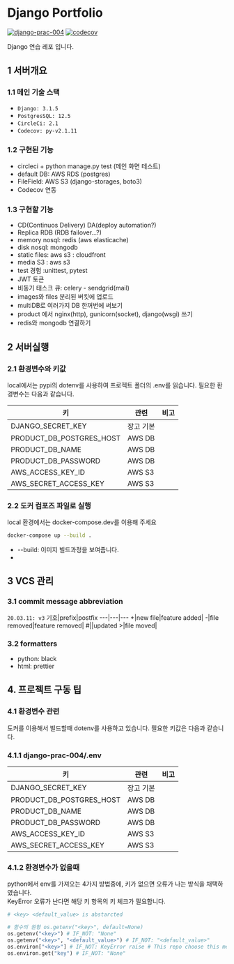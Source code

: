 # Django Portfolio

[![django-prac-004](https://circleci.com/gh/noname2048/django-prac-004.svg?style=shield)](https://circleci.com/gh/noname2048/django-prac-004)
[![codecov](https://codecov.io/gh/noname2048/django-prac-004/branch/main/graph/badge.svg?token=S44312H93C)](https://codecov.io/gh/noname2048/django-prac-004)

Django 연습 레포 입니다.

## 1 서버개요

### 1.1 메인 기술 스택

* `Django: 3.1.5`
* `PostgresSQL: 12.5`
* `CircleCi: 2.1`
* `Codecov: py-v2.1.11`

### 1.2 구현된 기능

* circleci + python manage.py test (메인 화면 테스트)
* default DB: AWS RDS (postgres)
* FileField: AWS S3 (django-storages, boto3)
* Codecov 연동

### 1.3 구현할 기능

* CD(Continuos Delivery) DA(deploy automation?)
* Replica RDB (RDB failover...?)
* memory nosql: redis (aws elasticache)
* disk nosql: mongodb
* static files: aws s3 : cloudfront
* media S3 : aws s3
* test 경험 :unittest, pytest
* JWT 토큰
* 비동기 태스크 큐: celery - sendgrid(mail)
* images와 files 분리된 버킷에 업로드
* multiDB로 여러가지 DB 한꺼번에 써보기
* product 에서 nginx(http), gunicorn(socket), django(wsgi) 쓰기
* redis와 mongodb 연결하기

## 2 서버실행

### 2.1 환경변수와 키값

local에서는 pypi의 dotenv를 사용하여 프로젝트 폴더의 .env를 읽습니다.
필요한 환경변수는 다음과 같습니다.

키 | 관련 | 비고
---|---|---
DJANGO_SECRET_KEY | 장고 기본
PRODUCT_DB_POSTGRES_HOST | AWS DB
PRODUCT_DB_NAME | AWS DB
PRODUCT_DB_PASSWORD | AWS DB
AWS_ACCESS_KEY_ID | AWS S3
AWS_SECRET_ACCESS_KEY | AWS S3

### 2.2 도커 컴포즈 파일로 실행

local 환경에서는 docker-compose.dev를 이용해 주세요
```bash
docker-compose up --build .
```

* --build: 이미지 빌드과정을 보여줍니다.
* 
## 3 VCS 관리

### 3.1 commit message abbreviation

`20.03.11: v3`
기호|prefix|postfix
---|---|---
\+|new file|feature added|
\-|file removed|feature removed|
\#||updated
\>|file moved|


### 3.2 formatters

* python: black
* html: prettier


## 4. 프로젝트 구동 팁
### 4.1 환경변수 관련

도커를 이용해서 빌드할때 dotenv를 사용하고 있습니다. 필요한 키값은 다음과 같습니다.

### 4.1.1 django-prac-004/.env

| 키 | 관련 | 비고 |
|---|---|---|
| DJANGO_SECRET_KEY | 장고 기본 |
| PRODUCT_DB_POSTGRES_HOST | AWS DB |
| PRODUCT_DB_NAME | AWS DB |
| PRODUCT_DB_PASSWORD | AWS DB |
| AWS_ACCESS_KEY_ID | AWS S3 |
| AWS_SECRET_ACCESS_KEY | AWS S3 |

### 4.1.2 환경변수가 없을때

python에서 env를 가져오는 4가지 방법중에, 키가 없으면 오류가 나는 방식을 채택하였습니다. \
KeyError 오류가 난다면 해당 키 항목의 키 체크가 필요합니다.

```python
# <key> <default_value> is abstarcted

# 함수의 원형 os.getenv("<key>", default=None) 
os.getenv("<key>") # IF_NOT: "None"
os.getenv("<key>", "<default_value>") # IF_NOT: "<default_value>"
os.environ["<key>"] # IF_NOT: KeyError raise # This repo choose this method
os.environ.get("key") # IF_NOT: "None"
```
